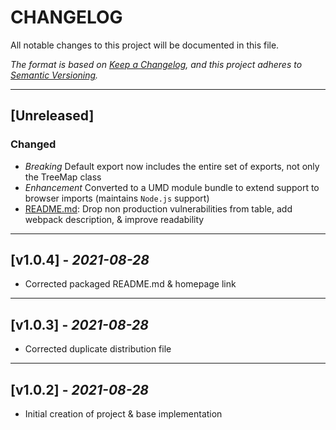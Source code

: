 # CHANGELOG

All notable changes to this project will be documented in this file.

_The format is based on
[Keep a Changelog](https://keepachangelog.com/en/1.0.0/), and this project
adheres to [Semantic Versioning](https://semver.org/spec/v2.0.0.html)._

<!--lint disable no-duplicate-headings-->

<!-- ***** ENTRY TEMPLATE ******* -->
<!-- --- -->
<!-- ## \[Unreleased] -->
<!-- ### Added -->
<!-- ### Changed -->
<!-- ### Removed -->
<!-- ### Bug Fixes -->
<!-- ### Security -->
<!-- ***** ENTRY TEMPLATE ******* -->

---

## \[Unreleased]

<!-- ### Added -->

### Changed

- _Breaking_ Default export now includes the entire set of exports, not only the
  TreeMap class
- _Enhancement_ Converted to a UMD module bundle to extend support to browser
  imports (maintains `Node.js` support)
- [README.md](./README.md): Drop non production vulnerabilities from table, add webpack
  description, & improve readability

<!-- ### Removed -->
<!-- ### Bug Fixes -->
<!-- ### Security -->

---

## \[v1.0.4] - _2021-08-28_

- Corrected packaged README.md & homepage link

---

## \[v1.0.3] - _2021-08-28_

- Corrected duplicate distribution file

---

## \[v1.0.2] - _2021-08-28_

- Initial creation of project & base implementation

